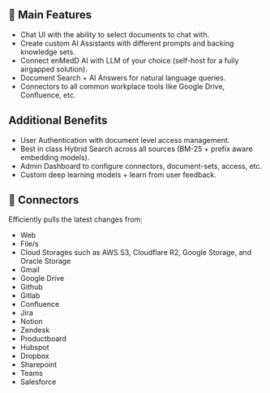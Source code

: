 ## 💃 Main Features
- Chat UI with the ability to select documents to chat with.
- Create custom AI Assistants with different prompts and backing knowledge sets.
- Connect enMedD AI with LLM of your choice (self-host for a fully airgapped solution).
- Document Search + AI Answers for natural language queries.
- Connectors to all common workplace tools like Google Drive, Confluence, etc.

## Additional Benefits
- User Authentication with document level access management.
- Best in class Hybrid Search across all sources (BM-25 + prefix aware embedding models).
- Admin Dashboard to configure connectors, document-sets, access, etc.
- Custom deep learning models + learn from user feedback.

## 🔌 Connectors
Efficiently pulls the latest changes from:

- Web 
- File/s
- Cloud Storages such as AWS S3, Cloudflare R2, Google Storage, and Oracle Storage 
- Gmail
- Google Drive
- Github 
- Gitlab
- Confluence
- Jira
- Notion
- Zendesk
- Productboard
- Hubspot
- Dropbox
- Sharepoint
- Teams
- Salesforce


